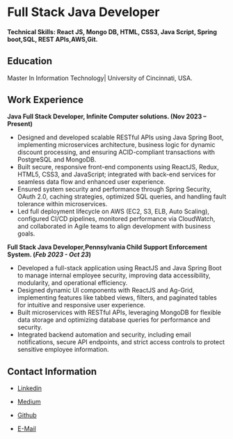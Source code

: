 # Full Stack Java Developer

#### Technical Skills: React JS, Mongo DB, HTML, CSS3, Java Script, Spring boot,SQL, REST APIs,AWS,Git.

## Education
Master In Information Technology|  University of Cincinnati, USA.

## Work Experience
**Java Full Stack Developer, Infinite Computer solutions.               (Nov 2023 – Present)**
- Designed and developed scalable RESTful APIs using Java Spring Boot, implementing microservices architecture, business logic for dynamic discount processing, and ensuring ACID-compliant transactions with PostgreSQL and MongoDB.
- Built secure, responsive front-end components using ReactJS, Redux, HTML5, CSS3, and JavaScript; integrated with back-end services for seamless data flow and enhanced user experience.
- Ensured system security and performance through Spring Security, OAuth 2.0, caching strategies, optimized SQL queries, and handling fault tolerance within microservices.
- Led full deployment lifecycle on AWS (EC2, S3, ELB, Auto Scaling), configured CI/CD pipelines, monitored performance via CloudWatch, and collaborated in Agile teams to align development with business goals.
  
**Full Stack Java Developer,Pennsylvania Child Support Enforcement System.                                             (_Feb 2023 - Oct 23_)**

- Developed a full-stack application using ReactJS and Java Spring Boot to manage internal employee security, improving data accessibility, modularity, and operational efficiency.
- Designed dynamic UI components with ReactJS and Ag-Grid, implementing features like tabbed views, filters, and paginated tables for intuitive and responsive user experience.
- Built microservices with RESTful APIs, leveraging MongoDB for flexible data storage and optimizing database queries for performance and security.
- Integrated backend automation and security, including email notifications, secure API endpoints, and strict access controls to protect sensitive employee information.
## Contact Information
- [Linkedin](https://www.linkedin.com/in/yaswanth-kari-709164357/)

-  [Medium](https://medium.com/@yaswanthkari001)

-  [Github](https://github.com/YASWANTHKARI)

- [E-Mail](yaswanthkari001@gmail.com)










